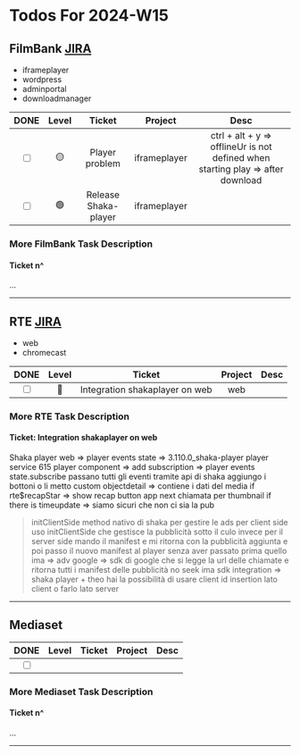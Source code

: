 # Todos For 2024-W15

## FilmBank [JIRA](https://fincons.atlassian.net/jira/software/projects/DDS/boards/9/timeline)

- iframeplayer
- wordpress
- adminportal
- downloadmanager

|                     DONE                      | Level |        Ticket        |   Project    |                                      Desc                                       |
|:---------------------------------------------:|:-----:|:--------------------:|:------------:|:-------------------------------------------------------------------------------:|
| <input type="checkbox" unchecked id="b5a2b9"> |  🟡   |    Player problem    | iframeplayer | ctrl + alt + y => offlineUr is not defined when starting play => after download |
| <input type="checkbox" unchecked id="270cde"> |  🟢   | Release Shaka-player | iframeplayer |                                                                                 |

### More FilmBank Task Description

#### Ticket n^

...

---

## RTE [JIRA](https://ott-jira.finconsgroup.com/secure/RapidBoard.jspa?rapidView=1&projectKey=RTEBB&view=planning.nodetail&quickFilter=1)

- web
- chromecast

|                     DONE                      | Level |             Ticket             | Project | Desc |
|:---------------------------------------------:|:-----:|:------------------------------:|:-------:|:----:|
| <input type="checkbox" unchecked id="64f445"> |  🔴   | Integration shakaplayer on web |   web   |      |

### More RTE Task Description

#### Ticket: Integration shakaplayer on web

Shaka player web => player events state =>
3.110.0_shaka-player
player service 615
player component => add subscription => player events state.subscribe passano tutti gli eventi
tramite api di shaka aggiungo i bottoni o li metto custom
objectdetail => contiene i dati del media
if rte$recapStar => show recap button
app next chiamata per thumbnail 
if there is timeupdate => siamo sicuri che non ci sia la pub 

 > initClientSide method nativo di shaka per gestire le ads
 > per client side uso initClientSide che gestisce la pubblicità sotto il culo invece per il server side mando il manifest e mi ritorna con la pubblicità aggiunta e poi passo il nuovo manifest al player senza aver passato prima quello 
> ima => adv google => sdk di google che si legge la url delle chiamate  e ritorna tutti i manifest delle pubblicità no seek
> ima sdk integration => shaka player + theo hai la possibilità di usare client id insertion lato client o farlo lato server 

---

## Mediaset

|                     DONE                      | Level | Ticket | Project | Desc |
| :-------------------------------------------: | :---: | :----: | ------- | :--: |
| <input type="checkbox" unchecked id="64f445"> |       |  []()  |         |      |

### More Mediaset Task Description

#### Ticket n^

...

---
